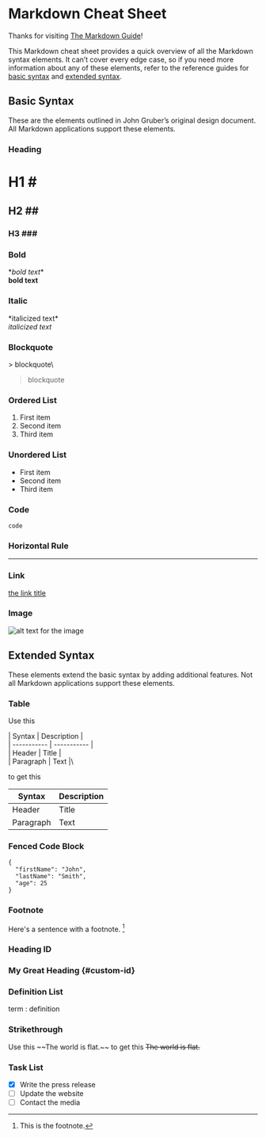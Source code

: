# Markdown Cheat Sheet

Thanks for visiting [The Markdown Guide](https://www.markdownguide.org)!

This Markdown cheat sheet provides a quick overview of all the Markdown syntax elements. It can’t cover every edge case, so if you need more information about any of these elements, refer to the reference guides for [basic syntax](https://www.markdownguide.org/basic-syntax) and [extended syntax](https://www.markdownguide.org/extended-syntax).

## Basic Syntax

These are the elements outlined in John Gruber’s original design document. All Markdown applications support these elements.

### Heading

# H1	\#
## H2	\##
### H3	\###

### Bold
\**bold text**\
**bold text**

### Italic
\*italicized text*\
*italicized text*

### Blockquote
\> blockquote\
> blockquote

### Ordered List

1. First item
2. Second item
3. Third item

### Unordered List

- First item
- Second item
- Third item

### Code

`code`

### Horizontal Rule

---

### Link

[the link title](https://www.example.com)

### Image

![alt text for the image](image.jpg)

## Extended Syntax

These elements extend the basic syntax by adding additional features. Not all Markdown applications support these elements.

### Table
Use this  

\| Syntax | Description |\
\| ----------- | ----------- |\
\| Header | Title |\
\| Paragraph | Text |\

to get this  

| Syntax | Description |
| ----------- | ----------- |
| Header | Title |
| Paragraph | Text |  

### Fenced Code Block

```
{
  "firstName": "John",
  "lastName": "Smith",
  "age": 25
}
```

### Footnote

Here's a sentence with a footnote. [^1]

[^1]: This is the footnote.

### Heading ID

### My Great Heading {#custom-id}

### Definition List

term
: definition

### Strikethrough
Use this
\~~The world is flat.~~
to get this
~~The world is flat.~~

### Task List

- [x] Write the press release
- [ ] Update the website
- [ ] Contact the media
